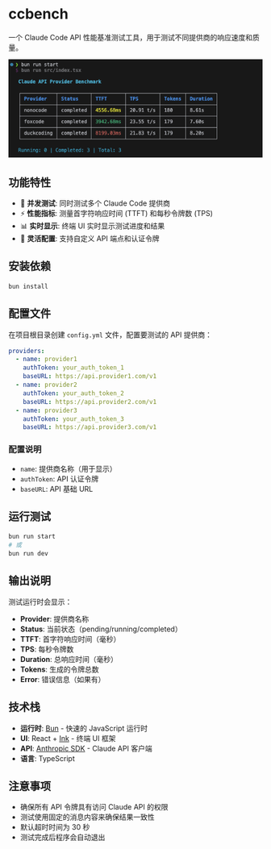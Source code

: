 # ccbench

一个 Claude Code API 性能基准测试工具，用于测试不同提供商的响应速度和质量。

![showcase](./docs/showcase.png)

## 功能特性

- 🚀 **并发测试**: 同时测试多个 Claude Code 提供商
- ⚡ **性能指标**: 测量首字符响应时间 (TTFT) 和每秒令牌数 (TPS)
- 📊 **实时显示**: 终端 UI 实时显示测试进度和结果
- 🔧 **灵活配置**: 支持自定义 API 端点和认证令牌

## 安装依赖

```bash
bun install
```

## 配置文件

在项目根目录创建 `config.yml` 文件，配置要测试的 API 提供商：

```yaml
providers:
  - name: provider1
    authToken: your_auth_token_1
    baseURL: https://api.provider1.com/v1
  - name: provider2
    authToken: your_auth_token_2
    baseURL: https://api.provider2.com/v1
  - name: provider3
    authToken: your_auth_token_3
    baseURL: https://api.provider3.com/v1
```

### 配置说明

- `name`: 提供商名称（用于显示）
- `authToken`: API 认证令牌
- `baseURL`: API 基础 URL

## 运行测试

```bash
bun run start
# 或
bun run dev
```

## 输出说明

测试运行时会显示：

- **Provider**: 提供商名称
- **Status**: 当前状态（pending/running/completed）
- **TTFT**: 首字符响应时间（毫秒）
- **TPS**: 每秒令牌数
- **Duration**: 总响应时间（毫秒）
- **Tokens**: 生成的令牌总数
- **Error**: 错误信息（如果有）

## 技术栈

- **运行时**: [Bun](https://bun.com) - 快速的 JavaScript 运行时
- **UI**: React + [Ink](https://github.com/vadimdemedes/ink) - 终端 UI 框架
- **API**: [Anthropic SDK](https://github.com/anthropics/anthropic-sdk-typescript) - Claude API 客户端
- **语言**: TypeScript

## 注意事项

- 确保所有 API 令牌具有访问 Claude API 的权限
- 测试使用固定的消息内容来确保结果一致性
- 默认超时时间为 30 秒
- 测试完成后程序会自动退出
